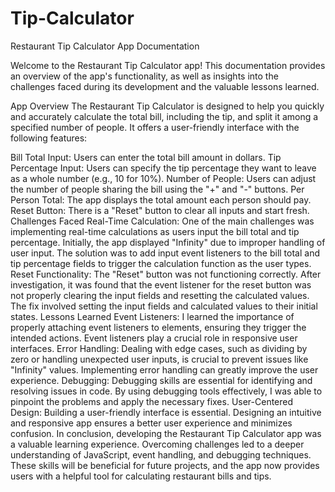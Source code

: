 # Tip-Calculator
Restaurant Tip Calculator App Documentation

Welcome to the Restaurant Tip Calculator app! This documentation provides an overview of the app's functionality, as well as insights into the challenges faced during its development and the valuable lessons learned.

App Overview
The Restaurant Tip Calculator is designed to help you quickly and accurately calculate the total bill, including the tip, and split it among a specified number of people. It offers a user-friendly interface with the following features:

Bill Total Input: Users can enter the total bill amount in dollars.
Tip Percentage Input: Users can specify the tip percentage they want to leave as a whole number (e.g., 10 for 10%).
Number of People: Users can adjust the number of people sharing the bill using the "+" and "-" buttons.
Per Person Total: The app displays the total amount each person should pay.
Reset Button: There is a "Reset" button to clear all inputs and start fresh.
Challenges Faced
Real-Time Calculation: One of the main challenges was implementing real-time calculations as users input the bill total and tip percentage. Initially, the app displayed "Infinity" due to improper handling of user input. The solution was to add input event listeners to the bill total and tip percentage fields to trigger the calculation function as the user types.
Reset Functionality: The "Reset" button was not functioning correctly. After investigation, it was found that the event listener for the reset button was not properly clearing the input fields and resetting the calculated values. The fix involved setting the input fields and calculated values to their initial states.
Lessons Learned
Event Listeners: I learned the importance of properly attaching event listeners to elements, ensuring they trigger the intended actions. Event listeners play a crucial role in responsive user interfaces.
Error Handling: Dealing with edge cases, such as dividing by zero or handling unexpected user inputs, is crucial to prevent issues like "Infinity" values. Implementing error handling can greatly improve the user experience.
Debugging: Debugging skills are essential for identifying and resolving issues in code. By using debugging tools effectively, I was able to pinpoint the problems and apply the necessary fixes.
User-Centered Design: Building a user-friendly interface is essential. Designing an intuitive and responsive app ensures a better user experience and minimizes confusion.
In conclusion, developing the Restaurant Tip Calculator app was a valuable learning experience. Overcoming challenges led to a deeper understanding of JavaScript, event handling, and debugging techniques. These skills will be beneficial for future projects, and the app now provides users with a helpful tool for calculating restaurant bills and tips.
